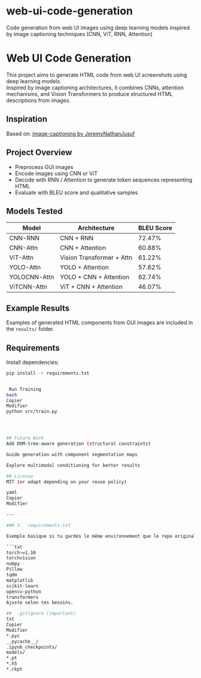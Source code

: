 # web-ui-code-generation
Code generation from web UI images using deep learning models inspired by image captioning techniques (CNN, ViT, RNN, Attention)


# Web UI Code Generation

This project aims to generate HTML code from web UI screenshots using deep learning models.  
Inspired by image captioning architectures, it combines CNNs, attention mechanisms, and Vision Transformers to produce structured HTML descriptions from images.

## Inspiration

Based on: [image-captioning by JeremyNathanJusuf](https://github.com/JeremyNathanJusuf/image-captioning)

##  Project Overview

- Preprocess GUI images
- Encode images using CNN or ViT
- Decode with RNN / Attention to generate token sequences representing HTML
- Evaluate with BLEU score and qualitative samples

##  Models Tested

| Model           | Architecture                | BLEU Score |
|----------------|-----------------------------|------------|
| CNN-RNN        | CNN + RNN                   | 72.47%     |
| CNN-Attn       | CNN + Attention             | 60.88%     |
| ViT-Attn       | Vision Transformer + Attn   | 61.22%     |
| YOLO-Attn      | YOLO + Attention            | 57.62%     |
| YOLOCNN-Attn   | YOLO + CNN + Attention      | 62.74%     |
| ViTCNN-Attn    | ViT + CNN + Attention       | 46.07%     |

##  Example Results

Examples of generated HTML components from GUI images are included in the `results/` folder.

##  Requirements

Install dependencies:

```bash
pip install -r requirements.txt


 Run Training
bash
Copier
Modifier
python src/train.py




## Future Work
Add DOM-tree-aware generation (structural constraints)

Guide generation with component segmentation maps

Explore multimodal conditioning for better results

## License
MIT (or adapt depending on your reuse policy)

yaml
Copier
Modifier

---

### 3. `requirements.txt`

Exemple basique si tu gardes le même environnement que le repo original :

```txt
torch>=1.10
torchvision
numpy
Pillow
tqdm
matplotlib
scikit-learn
opencv-python
transformers
Ajuste selon tes besoins.

##  .gitignore (important)
txt
Copier
Modifier
*.pyc
__pycache__/
.ipynb_checkpoints/
models/
*.pt
*.h5
*.ckpt
